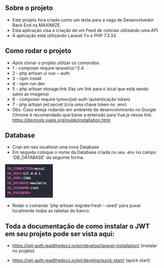 ## Sobre o projeto
- Este projeto fora criado como um teste para a vaga de Desenvolvedor Back End na MAXIMIZE.
- Esta aplicação visa a criação de um Feed de notícias utilizando uma API.
- A aplicação está utilizando Laravel 7.x e PHP 7.3.33.

## Como rodar o projeto
- Após clonar o projeto utilizar os comandos:
- 1 - composer require laravel/ui:^2.4
- 2 - php artisan ui vue --auth
- 3 - npm install
- 4 - npm run dev
- 5 - php artisan storage:link (faz um link para o local que está sendo salvo as imagens)
- 6 - composer require tymon/jwt-auth (autenticação token)
- 7 - php artisan jwt:secret (cria uma chave token no .env)
- Obs: Caso esteja rodando em ambiente de desenvolvimento no Google Chrome é recomendado que baixe a extensão para Vue.js nesse link:
https://devtools.vuejs.org/guide/installation.html

## Database
- Criar em seu localhost uma nova Database
- Em seguida coloque o nome da Database criada no seu .env no campo 'DB_DATABASE' da seguinte forma: 

![alt text](image.png)

- Rodar o comando 'php artisan migrate:fresh --seed' para puxar localmente todas as tabelas do banco.

## Toda a documentação de como instalar o JWT em seu projeto pode ser vista aqui:

- https://jwt-auth.readthedocs.io/en/develop/laravel-installation/ (instalar no projeto)

- https://jwt-auth.readthedocs.io/en/develop/quick-start/ (quick start)

